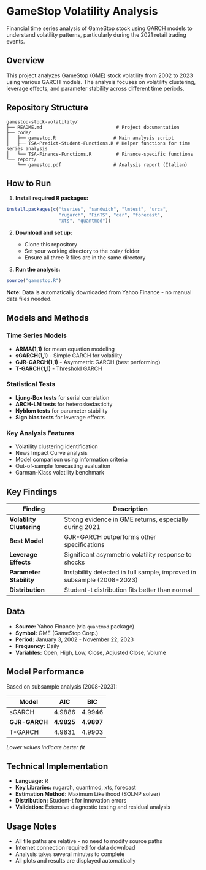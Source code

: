 # GameStop Volatility Analysis

Financial time series analysis of GameStop stock using GARCH models to understand volatility patterns, particularly during the 2021 retail trading events.

## Overview

This project analyzes GameStop (GME) stock volatility from 2002 to 2023 using various GARCH models. The analysis focuses on volatility clustering, leverage effects, and parameter stability across different time periods.

## Repository Structure

```
gamestop-stock-volatility/
├── README.md                           # Project documentation
├── code/
│   ├── gamestop.R                     # Main analysis script
│   ├── TSA-Predict-Student-Functions.R # Helper functions for time series analysis
│   └── TSA-Finance-Functions.R         # Finance-specific functions
└── report/
    └── gamestop.pdf                   # Analysis report (Italian)
```

## How to Run

1. **Install required R packages:**
```r
install.packages(c("tseries", "sandwich", "lmtest", "urca", 
                   "rugarch", "FinTS", "car", "forecast", 
                   "xts", "quantmod"))
```

2. **Download and set up:**
   - Clone this repository
   - Set your working directory to the `code/` folder
   - Ensure all three R files are in the same directory

3. **Run the analysis:**
```r
source("gamestop.R")
```

**Note:** Data is automatically downloaded from Yahoo Finance - no manual data files needed.

## Models and Methods

### Time Series Models
- **ARMA(1,1)** for mean equation modeling
- **sGARCH(1,1)** - Simple GARCH for volatility
- **GJR-GARCH(1,1)** - Asymmetric GARCH (best performing)
- **T-GARCH(1,1)** - Threshold GARCH

### Statistical Tests
- **Ljung-Box tests** for serial correlation
- **ARCH-LM tests** for heteroskedasticity  
- **Nyblom tests** for parameter stability
- **Sign bias tests** for leverage effects

### Key Analysis Features
- Volatility clustering identification
- News Impact Curve analysis
- Model comparison using information criteria
- Out-of-sample forecasting evaluation
- Garman-Klass volatility benchmark

## Key Findings

| Finding | Description |
|---------|-------------|
| **Volatility Clustering** | Strong evidence in GME returns, especially during 2021 |
| **Best Model** | GJR-GARCH outperforms other specifications |
| **Leverage Effects** | Significant asymmetric volatility response to shocks |
| **Parameter Stability** | Instability detected in full sample, improved in subsample (2008-2023) |
| **Distribution** | Student-t distribution fits better than normal |

## Data

- **Source:** Yahoo Finance (via `quantmod` package)
- **Symbol:** GME (GameStop Corp.)
- **Period:** January 3, 2002 - November 22, 2023
- **Frequency:** Daily
- **Variables:** Open, High, Low, Close, Adjusted Close, Volume

## Model Performance

Based on subsample analysis (2008-2023):

| Model | AIC | BIC |
|-------|-----|-----|
| sGARCH | 4.9886 | 4.9946 |
| **GJR-GARCH** | **4.9825** | **4.9897** |
| T-GARCH | 4.9831 | 4.9903 |

*Lower values indicate better fit*

## Technical Implementation

- **Language:** R
- **Key Libraries:** rugarch, quantmod, xts, forecast
- **Estimation Method:** Maximum Likelihood (SOLNP solver)
- **Distribution:** Student-t for innovation errors
- **Validation:** Extensive diagnostic testing and residual analysis

## Usage Notes

- All file paths are relative - no need to modify source paths
- Internet connection required for data download
- Analysis takes several minutes to complete
- All plots and results are displayed automatically
